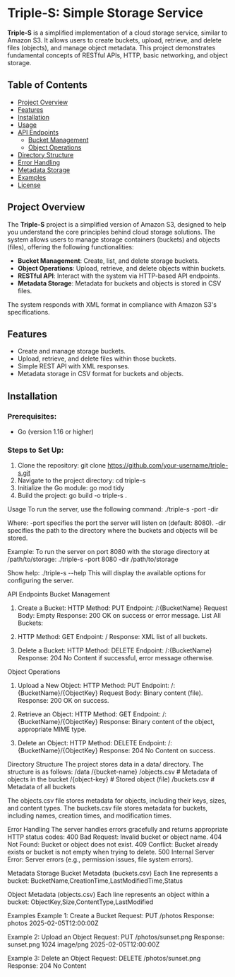 # Triple-S: Simple Storage Service

**Triple-S** is a simplified implementation of a cloud storage service, similar to Amazon S3. It allows users to create buckets, upload, retrieve, and delete files (objects), and manage object metadata. This project demonstrates fundamental concepts of RESTful APIs, HTTP, basic networking, and object storage.

## Table of Contents
- [Project Overview](#project-overview)
- [Features](#features)
- [Installation](#installation)
- [Usage](#usage)
- [API Endpoints](#api-endpoints)
  - [Bucket Management](#bucket-management)
  - [Object Operations](#object-operations)
- [Directory Structure](#directory-structure)
- [Error Handling](#error-handling)
- [Metadata Storage](#metadata-storage)
- [Examples](#examples)
- [License](#license)

## Project Overview

The **Triple-S** project is a simplified version of Amazon S3, designed to help you understand the core principles behind cloud storage solutions. The system allows users to manage storage containers (buckets) and objects (files), offering the following functionalities:
- **Bucket Management**: Create, list, and delete storage buckets.
- **Object Operations**: Upload, retrieve, and delete objects within buckets.
- **RESTful API**: Interact with the system via HTTP-based API endpoints.
- **Metadata Storage**: Metadata for buckets and objects is stored in CSV files.
  
The system responds with XML format in compliance with Amazon S3's specifications.

## Features

- Create and manage storage buckets.
- Upload, retrieve, and delete files within those buckets.
- Simple REST API with XML responses.
- Metadata storage in CSV format for buckets and objects.

## Installation

### Prerequisites:
- Go (version 1.16 or higher)

### Steps to Set Up:
1. Clone the repository:
   git clone https://github.com/your-username/triple-s.git
2. Navigate to the project directory:
   cd triple-s
3. Initialize the Go module:
   go mod tidy
4. Build the project:
   go build -o triple-s .
   
Usage
To run the server, use the following command:
./triple-s -port <port-number> -dir <storage-directory>

Where:
-port <port-number> specifies the port the server will listen on (default: 8080).
-dir <storage-directory> specifies the path to the directory where the buckets and objects will be stored.

Example:
To run the server on port 8080 with the storage directory at /path/to/storage:
./triple-s -port 8080 -dir /path/to/storage

Show help:
./triple-s --help
This will display the available options for configuring the server.

API Endpoints
Bucket Management

1. Create a Bucket:
HTTP Method: PUT
Endpoint: /:{BucketName}
Request Body: Empty
Response: 200 OK on success or error message.
List All Buckets:

2. HTTP Method: GET
Endpoint: /
Response: XML list of all buckets.

3. Delete a Bucket:
HTTP Method: DELETE
Endpoint: /:{BucketName}
Response: 204 No Content if successful, error message otherwise.

Object Operations
1. Upload a New Object:
HTTP Method: PUT
Endpoint: /:{BucketName}/{ObjectKey}
Request Body: Binary content (file).
Response: 200 OK on success.

2. Retrieve an Object:
HTTP Method: GET
Endpoint: /:{BucketName}/{ObjectKey}
Response: Binary content of the object, appropriate MIME type.

3. Delete an Object:
HTTP Method: DELETE
Endpoint: /:{BucketName}/{ObjectKey}
Response: 204 No Content on success.

Directory Structure
The project stores data in a data/ directory. The structure is as follows:
/data
  /{bucket-name}
    /objects.csv         # Metadata of objects in the bucket
    /{object-key}        # Stored object (file)
  /buckets.csv           # Metadata of all buckets

The objects.csv file stores metadata for objects, including their keys, sizes, and content types.
The buckets.csv file stores metadata for buckets, including names, creation times, and modification times.

Error Handling
The server handles errors gracefully and returns appropriate HTTP status codes:
400 Bad Request: Invalid bucket or object name.
404 Not Found: Bucket or object does not exist.
409 Conflict: Bucket already exists or bucket is not empty when trying to delete.
500 Internal Server Error: Server errors (e.g., permission issues, file system errors).

Metadata Storage
Bucket Metadata (buckets.csv)
Each line represents a bucket:
BucketName,CreationTime,LastModifiedTime,Status

Object Metadata (objects.csv)
Each line represents an object within a bucket:
ObjectKey,Size,ContentType,LastModified

Examples
Example 1: Create a Bucket
Request:
PUT /photos
Response:
<Bucket>
  <Name>photos</Name>
  <CreationDate>2025-02-05T12:00:00Z</CreationDate>
</Bucket>

Example 2: Upload an Object
Request:
PUT /photos/sunset.png
Response:
<Object>
  <Key>sunset.png</Key>
  <Size>1024</Size>
  <ContentType>image/png</ContentType>
  <LastModified>2025-02-05T12:00:00Z</LastModified>
</Object>

Example 3: Delete an Object
Request:
DELETE /photos/sunset.png
Response:
<Status>204 No Content</Status>
